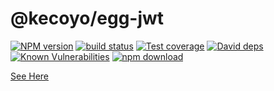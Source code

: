 # @kecoyo/egg-jwt

[![NPM version][npm-image]][npm-url]
[![build status][travis-image]][travis-url]
[![Test coverage][codecov-image]][codecov-url]
[![David deps][david-image]][david-url]
[![Known Vulnerabilities][snyk-image]][snyk-url]
[![npm download][download-image]][download-url]

[npm-image]: https://img.shields.io/npm/v/egg-jwt.svg?style=flat-square
[npm-url]: https://npmjs.org/package/egg-jwt
[travis-image]: https://img.shields.io/travis/@kecoyo/egg-jwt.svg?style=flat-square
[travis-url]: https://travis-ci.org/@kecoyo/egg-jwt
[codecov-image]: https://img.shields.io/codecov/c/github/@kecoyo/egg-jwt.svg?style=flat-square
[codecov-url]: https://codecov.io/github/@kecoyo/egg-jwt?branch=master
[david-image]: https://img.shields.io/david/@kecoyo/egg-jwt.svg?style=flat-square
[david-url]: https://david-dm.org/@kecoyo/egg-jwt
[snyk-image]: https://snyk.io/test/npm/egg-jwt/badge.svg?style=flat-square
[snyk-url]: https://snyk.io/test/npm/egg-jwt
[download-image]: https://img.shields.io/npm/dm/egg-jwt.svg?style=flat-square
[download-url]: https://npmjs.org/package/egg-jwt

[See Here](./README.md)